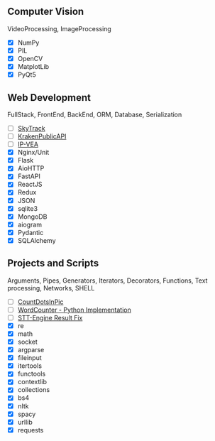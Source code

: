 ## Computer Vision
VideoProcessing, ImageProcessing
- [x] NumPy
- [x] PIL
- [x] OpenCV
- [x] MatplotLib
- [x] PyQt5

## Web Development
FullStack, FrontEnd, BackEnd, ORM, Database, Serialization
- [ ] [SkyTrack](./WebDevelopment/SkyTrack)
- [ ] [KrakenPublicAPI](./WebDevelopment/KrakenPublicAPI)
- [ ] [IP-VEA](./WebDevelopment/IP-VEA)
- [x] Nginx/Unit
- [x] Flask
- [x] AioHTTP
- [x] FastAPI
- [x] ReactJS
- [x] Redux
- [x] JSON
- [x] sqlite3
- [x] MongoDB
- [x] aiogram
- [x] Pydantic
- [x] SQLAlchemy

## Projects and Scripts
Arguments, Pipes, Generators, Iterators, Decorators, Functions, Text processing, Networks, SHELL
- [ ] [CountDotsInPic](./ProjectsAndScripts/CountDotsInPic)
- [ ] [WordCounter - Python Implementation](./ProjectsAndScripts/wc.py)
- [ ] [STT-Engine Result Fix](./ProjectsAndScripts/imot-io.py)
- [x] re
- [x] math
- [x] socket
- [x] argparse
- [x] fileinput
- [x] itertools
- [x] functools
- [x] contextlib
- [x] collections
- [x] bs4
- [x] nltk
- [x] spacy
- [x] urllib
- [x] requests
